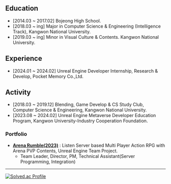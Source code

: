 
## Education
- [2014.03 ~ 2017.02] Bojeong High School.
- [2018.03 ~ ing] Major in Computer Science & Engineering (Intelligence Track), Kangwon National University.
- [2019.03 ~ ing] Minor in Visual Culture & Contents. Kangwon National University.
## Experience
- [2024.01 ~ 2024.02] Unreal Engine Developer Internship, Research & Develop, Pocket Memory Co.,Ltd.
## Activity
- [2018.03 ~ 2019.12] Blending, Game Develop & CS Study Club, Computer Science & Engineering, Kangwon National University.
- [2023.08 ~ 2024.02] Unreal Engine Metaverse Developer Education Program, Kangwon University-Industry Cooperation Foundation.
<!--
- [2024.04 ~ 2024.11] Kakao Tech Campus, Android Development Track, Kakao Corp. x Kangwon National University.
-->
### Portfolio
- **[Arena Rumble(2023)](https://youtu.be/TGwBppxJI_E?si=TrHAkyZoq9MN_EVd)** : Listen Server based Multi Player Action RPG with Arena PVP Contents, Unreal Engine Team Project.
  - Team Leader, Director, PM, Technical Assistant(Server Programming, Integration)

<!--
- **Adventure(2024)** : Imitation of [YOASOBI 「Adventure」](https://youtu.be/Av3xaZkVpJs) Animation Music Video, Personal Work.
--> 
--------

[![Solved.ac Profile](http://mazassumnida.wtf/api/v2/generate_badge?boj=liebenholz98)](https://solved.ac/liebenholz98)
